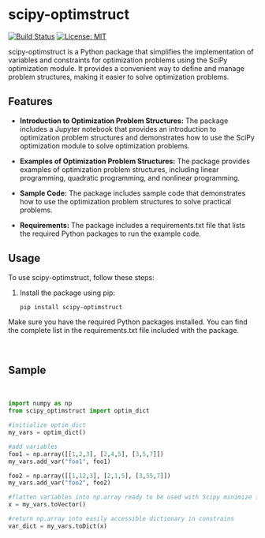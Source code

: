 # scipy-optimstruct

[![Build Status](https://travis-ci.com/andrewnyu/scipy-optimstruct.svg?branch=master&cache-buster=123)](https://travis-ci.com/andrewnyu/scipy-optimstruct.svg?branch=master)
[![License: MIT](https://img.shields.io/badge/license-MIT-blue.svg )](https://raw.githubusercontent.com/andrewnyu/scipy-optimstruct/master/LICENSE)

scipy-optimstruct is a Python package that simplifies the implementation of variables and constraints for optimization problems using the SciPy optimization module. It provides a convenient way to define and manage problem structures, making it easier to solve optimization problems.

## Features

- **Introduction to Optimization Problem Structures:** The package includes a Jupyter notebook that provides an introduction to optimization problem structures and demonstrates how to use the SciPy optimization module to solve optimization problems.

- **Examples of Optimization Problem Structures:** The package provides examples of optimization problem structures, including linear programming, quadratic programming, and nonlinear programming.

- **Sample Code:** The package includes sample code that demonstrates how to use the optimization problem structures to solve practical problems.

- **Requirements:** The package includes a requirements.txt file that lists the required Python packages to run the example code.

## Usage

To use scipy-optimstruct, follow these steps:

1. Install the package using pip:

   ```shell
   pip install scipy-optimstruct

Make sure you have the required Python packages installed. You can find the complete list in the requirements.txt file included with the package.

<br>

## Sample

<br>

```python
import numpy as np
from scipy_optimstruct import optim_dict

#initialize optim_dict
my_vars = optim_dict()

#add variables
foo1 = np.array([[1,2,3], [2,4,5], [3,5,7]])
my_vars.add_var("foo1", foo1)

foo2 = np.array([[1,12,3], [2,1,5], [3,55,7]])
my_vars.add_var("foo2", foo2)

#flatten variables into np.array ready to be used with Scipy minimize function
x = my_vars.toVector()

#return np.array into easily accessible dictionary in constrains
var_dict = my_vars.toDict(x)


```
